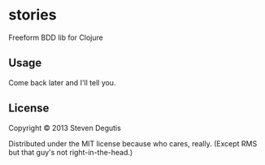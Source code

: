 # stories

Freeform BDD lib for Clojure

## Usage

Come back later and I'll tell you.

## License

Copyright © 2013 Steven Degutis

Distributed under the MIT license because who cares, really. (Except RMS but that guy's not right-in-the-head.)
